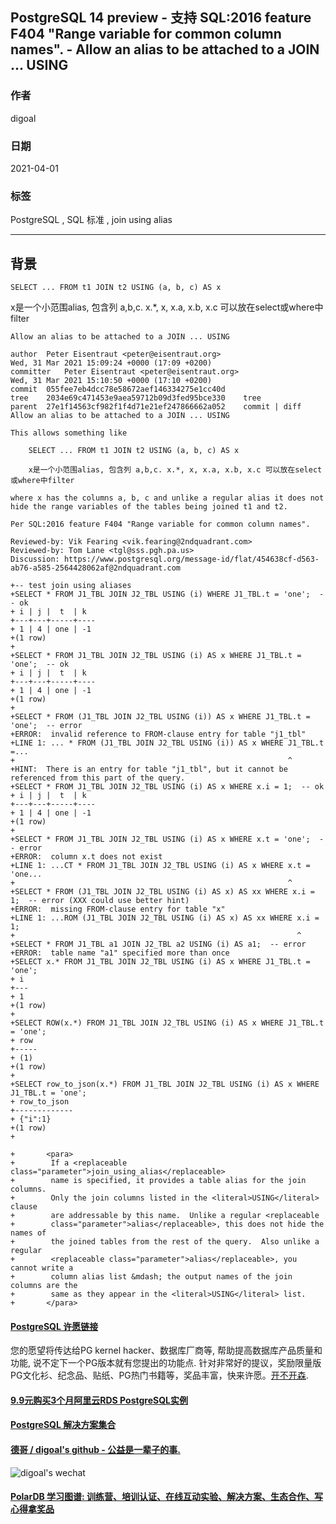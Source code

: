 ## PostgreSQL 14 preview - 支持 SQL:2016 feature F404 "Range variable for common column names". - Allow an alias to be attached to a JOIN ... USING   
      
### 作者      
digoal      
      
### 日期      
2021-04-01      
      
### 标签      
PostgreSQL , SQL 标准 , join using alias    
      
----      
      
## 背景      
  
```SELECT ... FROM t1 JOIN t2 USING (a, b, c) AS x```  
      
x是一个小范围alias, 包含列 a,b,c. x.*, x, x.a, x.b, x.c 可以放在select或where中filter   
  
```  
Allow an alias to be attached to a JOIN ... USING  
  
author	Peter Eisentraut <peter@eisentraut.org>	  
Wed, 31 Mar 2021 15:09:24 +0000 (17:09 +0200)  
committer	Peter Eisentraut <peter@eisentraut.org>	  
Wed, 31 Mar 2021 15:10:50 +0000 (17:10 +0200)  
commit	055fee7eb4dcc78e58672aef146334275e1cc40d  
tree	2034e69c471453e9aea59712b09d3fed95bce330	tree  
parent	27e1f14563cf982f1f4d71e21ef247866662a052	commit | diff  
Allow an alias to be attached to a JOIN ... USING  
  
This allows something like  
  
    SELECT ... FROM t1 JOIN t2 USING (a, b, c) AS x  
  
    x是一个小范围alias, 包含列 a,b,c. x.*, x, x.a, x.b, x.c 可以放在select或where中filter   
  
where x has the columns a, b, c and unlike a regular alias it does not  
hide the range variables of the tables being joined t1 and t2.  
  
Per SQL:2016 feature F404 "Range variable for common column names".  
  
Reviewed-by: Vik Fearing <vik.fearing@2ndquadrant.com>  
Reviewed-by: Tom Lane <tgl@sss.pgh.pa.us>  
Discussion: https://www.postgresql.org/message-id/flat/454638cf-d563-ab76-a585-2564428062af@2ndquadrant.com  
```  
  
```  
+-- test join using aliases  
+SELECT * FROM J1_TBL JOIN J2_TBL USING (i) WHERE J1_TBL.t = 'one';  -- ok  
+ i | j |  t  | k    
+---+---+-----+----  
+ 1 | 4 | one | -1  
+(1 row)  
+  
+SELECT * FROM J1_TBL JOIN J2_TBL USING (i) AS x WHERE J1_TBL.t = 'one';  -- ok  
+ i | j |  t  | k    
+---+---+-----+----  
+ 1 | 4 | one | -1  
+(1 row)  
+  
+SELECT * FROM (J1_TBL JOIN J2_TBL USING (i)) AS x WHERE J1_TBL.t = 'one';  -- error  
+ERROR:  invalid reference to FROM-clause entry for table "j1_tbl"  
+LINE 1: ... * FROM (J1_TBL JOIN J2_TBL USING (i)) AS x WHERE J1_TBL.t =...  
+                                                             ^  
+HINT:  There is an entry for table "j1_tbl", but it cannot be referenced from this part of the query.  
+SELECT * FROM J1_TBL JOIN J2_TBL USING (i) AS x WHERE x.i = 1;  -- ok  
+ i | j |  t  | k    
+---+---+-----+----  
+ 1 | 4 | one | -1  
+(1 row)  
+  
+SELECT * FROM J1_TBL JOIN J2_TBL USING (i) AS x WHERE x.t = 'one';  -- error  
+ERROR:  column x.t does not exist  
+LINE 1: ...CT * FROM J1_TBL JOIN J2_TBL USING (i) AS x WHERE x.t = 'one...  
+                                                             ^  
+SELECT * FROM (J1_TBL JOIN J2_TBL USING (i) AS x) AS xx WHERE x.i = 1;  -- error (XXX could use better hint)  
+ERROR:  missing FROM-clause entry for table "x"  
+LINE 1: ...ROM (J1_TBL JOIN J2_TBL USING (i) AS x) AS xx WHERE x.i = 1;  
+                                                               ^  
+SELECT * FROM J1_TBL a1 JOIN J2_TBL a2 USING (i) AS a1;  -- error  
+ERROR:  table name "a1" specified more than once  
+SELECT x.* FROM J1_TBL JOIN J2_TBL USING (i) AS x WHERE J1_TBL.t = 'one';  
+ i   
+---  
+ 1  
+(1 row)  
+  
+SELECT ROW(x.*) FROM J1_TBL JOIN J2_TBL USING (i) AS x WHERE J1_TBL.t = 'one';  
+ row   
+-----  
+ (1)  
+(1 row)  
+  
+SELECT row_to_json(x.*) FROM J1_TBL JOIN J2_TBL USING (i) AS x WHERE J1_TBL.t = 'one';  
+ row_to_json   
+-------------  
+ {"i":1}  
+(1 row)  
+  
```  
  
```  
+       <para>  
+        If a <replaceable class="parameter">join_using_alias</replaceable>  
+        name is specified, it provides a table alias for the join columns.  
+        Only the join columns listed in the <literal>USING</literal> clause  
+        are addressable by this name.  Unlike a regular <replaceable  
+        class="parameter">alias</replaceable>, this does not hide the names of  
+        the joined tables from the rest of the query.  Also unlike a regular  
+        <replaceable class="parameter">alias</replaceable>, you cannot write a  
+        column alias list &mdash; the output names of the join columns are the  
+        same as they appear in the <literal>USING</literal> list.  
+       </para>  
```  
  
     
      
  
#### [PostgreSQL 许愿链接](https://github.com/digoal/blog/issues/76 "269ac3d1c492e938c0191101c7238216")
您的愿望将传达给PG kernel hacker、数据库厂商等, 帮助提高数据库产品质量和功能, 说不定下一个PG版本就有您提出的功能点. 针对非常好的提议，奖励限量版PG文化衫、纪念品、贴纸、PG热门书籍等，奖品丰富，快来许愿。[开不开森](https://github.com/digoal/blog/issues/76 "269ac3d1c492e938c0191101c7238216").  
  
  
#### [9.9元购买3个月阿里云RDS PostgreSQL实例](https://www.aliyun.com/database/postgresqlactivity "57258f76c37864c6e6d23383d05714ea")
  
  
#### [PostgreSQL 解决方案集合](https://yq.aliyun.com/topic/118 "40cff096e9ed7122c512b35d8561d9c8")
  
  
#### [德哥 / digoal's github - 公益是一辈子的事.](https://github.com/digoal/blog/blob/master/README.md "22709685feb7cab07d30f30387f0a9ae")
  
  
![digoal's wechat](../pic/digoal_weixin.jpg "f7ad92eeba24523fd47a6e1a0e691b59")
  
  
#### [PolarDB 学习图谱: 训练营、培训认证、在线互动实验、解决方案、生态合作、写心得拿奖品](https://www.aliyun.com/database/openpolardb/activity "8642f60e04ed0c814bf9cb9677976bd4")
  
